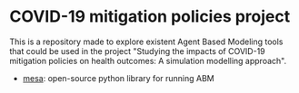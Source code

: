 # COVID-19 mitigation policies project

This is a repository made to explore existent Agent Based Modeling tools that could be used in the project "Studying the impacts of COVID-19 mitigation policies on health outcomes: A simulation modelling approach".

- [mesa](https://github.com/projectmesa/mesa): open-source python library for running ABM 

